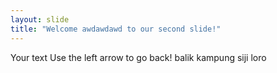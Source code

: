 ```yaml
---
layout: slide
title: "Welcome awdawdawd to our second slide!"
---
```

Your text
Use the left arrow to go back! balik kampung siji loro